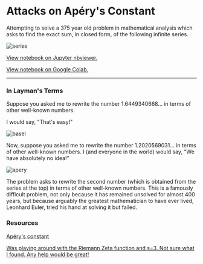 # Attacks on Apéry's Constant

Attempting to solve a 375 year old problem in mathematical analysis which asks to find the exact sum, in closed form, of the following infinite series.


![series](https://raw.githubusercontent.com/jagrajs/aperys-constant/master/series.png)

[View notebook on Jupyter nbviewer.](https://nbviewer.jupyter.org/github/jagrajs/Aperys_Constant/blob/master/Attacks_on_Apéry%27s_Constant.ipynb)

[View notebook on Google Colab.](https://colab.research.google.com/drive/1atOCTKs1EKAPJYtCKOfEqdPMI1Smglyk)

---

### In Layman's Terms

Suppose you asked me to rewrite the number 1.6449340668... in terms of other well-known numbers.

I would say, "That's easy!"

![basel](https://raw.githubusercontent.com/jagrajs/aperys-constant/master/basel.png)

Now, suppose you asked me to rewrite the number 1.2020569031... in terms of other well-known numbers. I (and everyone in the world) would say, "We have absolutely no idea!"

![apery](https://raw.githubusercontent.com/jagrajs/aperys-constant/master/apery.png)

The problem asks to rewrite the second number (which is obtained from the series at the top) in terms of other well-known numbers. This is a famously difficult  problem, not only because it has remained unsolved for almost 400 years, but because arguably the greatest mathematician to have ever lived, Leonhard Euler, tried his hand at solving it but failed.

### Resources

[Apéry's constant](https://en.wikipedia.org/wiki/Apéry%27s_constant)

[Was playing around with the Riemann Zeta function and s=3. Not sure what I found. Any help would be great!](https://www.removeddit.com/r/math/comments/2qbdk2/was_playing_around_with_the_riemann_zeta_function/)
